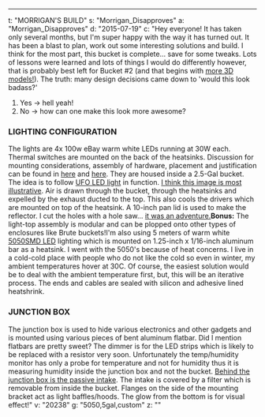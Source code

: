 ---
t: "MORRIGAN'S BUILD"
s: "Morrigan_Disapproves"
a: "Morrigan_Disapproves"
d: "2015-07-19"
c: "Hey everyone! It has taken only several months, but I'm super happy with the way it has turned out. It has been a blast to plan, work out some interesting solutions and build. I think for the most part, this bucket is complete... save for some tweaks. Lots of lessons were learned and lots of things I would do differently however, that is probably best left for Bucket #2 (and that begins with <a href='/u/3Drenders'>more 3D models!</a>). The truth: many design decisions came down to 'would this look badass?'<ol><li>Yes -&gt; hell yeah!</li><li>No -&gt; how can one make this look more awesome?</li></ol>
  <h3>LIGHTING CONFIGURATION</h3>
  The lights are 4x 100w eBay warm white LEDs running at 30W each. Thermal switches are mounted on the back of the heatsinks. Discussion for mounting considerations, assembly of hardware, placement and justification can be found in <a href='https://www.reddit.com/r/SpaceBuckets/comments/3dc9et/drill_press_is_my_homie/'>here</a> and <a href='https://www.reddit.com/r/SpaceBuckets/comments/3ehzpk/this_has_taken_far_longer_than_i_anticipated_but/'>here</a>. They are housed inside a 2.5-Gal bucket. The idea is to follow <a href='https://amzn.to/36NO5zr'>UFO LED light</a> in function. <a href='https://i.imgur.com/qWVuBn6.jpg'>I think this image is most illustrative</a>. Air is drawn through the bucket, through the heatsinks and expelled by the exhaust ducted to the top. This also cools the drivers which are mounted on top of the heatsink. A 10-inch pan lid is used to make the reflector. I cut the holes with a hole saw... <a href='http://liandri.beyondunreal.com/w/images/Ut_w6.jpg' type='IMAGE' name='img12'>it was an adventure.</a><strong>Bonus:</strong> The light-top assembly is modular and can be plopped onto other types of enclosures like Brute buckets!I'm also using 5 meters of warm white <a href='https://amzn.to/30OqRW0'>5050SMD LED</a> lighting which is mounted on 1.25-inch x 1/16-inch aluminum bar as a heatsink. I went with the 5050's because of heat concerns. I live in a cold-cold place with people who do not like the cold so even in winter, my ambient temperatures hover at 30C. Of course, the easiest solution would be to deal with the ambient temperature first, but, this will be an iterative process. The ends and cables are sealed with silicon and adhesive lined heatshrink.
  <h3>JUNCTION BOX</h3>
  The junction box is used to hide various electronics and other gadgets and is mounted using various pieces of bent aluminum flatbar. Did I mention flatbars are pretty sweet? The dimmer is for the LED strips which is likely to be replaced with a resistor very soon. Unfortunately the temp/humidity monitor has only a probe for temperature and not for humidity thus it is measuring humidity inside the junction box and not the bucket. <a href='https://i.imgur.com/j3gq6Ka.png'>Behind the junction box is the passive intake</a>. The intake is covered by a filter which is removable from inside the bucket. Flanges on the side of the mounting bracket act as light baffles/hoods. The glow from the bottom is for visual effect!"
v: "20238"
g: "5050,5gal,custom"
z: ""
